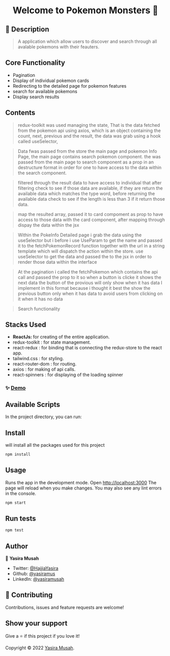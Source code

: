 <h1 align="center">Welcome to Pokemon Monsters 👋</h1>

## 📝 Description

  > A application which allow users to discover and search through all avalable pokemons with their feauters. 

##  Core Functionality 

  * Pagination  
  * Display of individual pokemon cards
  * Redirecting to the detailed page for pokemon features
  * search for available pokemons
  * Display search results

## Contents

<P>

  > redux-toolkit was used managing the state, That is the data fetched from the pokemon api using axios, which is an object containing the count, next, previous and the result, the data was grab using a hook called useSelector, 

  > Data fwas passed from the store the main page and pokemon Info Page, the main page contains search pokemon component.
  the was passed from the main page to search component as a prop in an destructure format in order for one to have access to the data within the search component.
  
  >filtered through the result data to have access to individual that after filtering check to see if those data are available, if they are return the available data which matches the type word, before returning the available data check to see if the length is less than 3 if it return those data.

  >map the resulted array, passed it to card compoment as prop to have access to those data with the card component, after mapping through dispay the data within the jsx

  > Within the PokeInfo Detailed page i grab the data using the useSelector but i before i use UseParam to get the name and passed it to the fetchPokemonRecord function together with the url in a string template which will dispatch the action within the store. use useSelector to get the data and passed the to the jsx in order to render those data within the interface

  >At the pagination i called the fetchPokemon which contains the api call and passed the prop to it so when a button is clicke it shows the next data
  the button of the provious will only show when it has data I implement in this format because i thought it best the show the previous button only when it has data to avoid users from clicking on it when it has no data

  > Search functionality 

</P>

## Stacks Used

 * <strong> ReactJs: </strong> for creating of the entire application.
 * redux-toolkit : for state management. 
 * react-redux : for binding that is connecting the redux-store to the react app.
 * tailwind.css : for styling.
 * react-router-dom : for routing.
 * axios : for making of api calls.
 * react-spinners : for displaying of the loading spinner


### ✨ [Demo](http://pokemon-eta-black.vercel.app/)

## Available Scripts
<p>In the project directory, you can run:</p>

## Install

<p>will install all the packages used for this project</p>

```sh
npm install
```

## Usage

  <p>Runs the app in the development mode. Open <a href="http://localhost:3000" target="_blank">http://localhost:3000</a> 
    The page will reload when you make changes. You may also see any lint errors in the console.
  </p>

```sh
npm start
```

## Run tests

```sh
npm test
```

## Author

👤 **Yasira Musah**

* Twitter: [@HajjiaYasira](https://twitter.com/HajjiaYasira)
* Github: [@yasiramus](https://github.com/yasiramus)
* LinkedIn: [@yasiramusah](https://linkedin.com/in/yasiramusah)

## 🤝 Contributing

Contributions, issues and feature requests are welcome!

## Show your support

Give a ⭐️ if this project if you love  it!

Copyright © 2022 [Yasira Musah](https://github.com/yasiramus).
